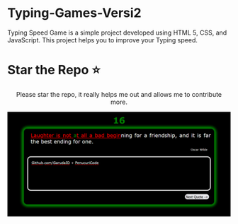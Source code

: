 # Typing-Games-Versi2
Typing Speed Game is a simple project developed using HTML 5, CSS, and JavaScript. This project helps you to improve your Typing speed.
<br>
  
# Star the Repo ⭐
<p align="center">Please star the repo, it really helps me out and allows me to contribute more.</p>
<img src="https://github.com/GarudaID/Typing-Games-Versi2/blob/main/type2.PNG">
